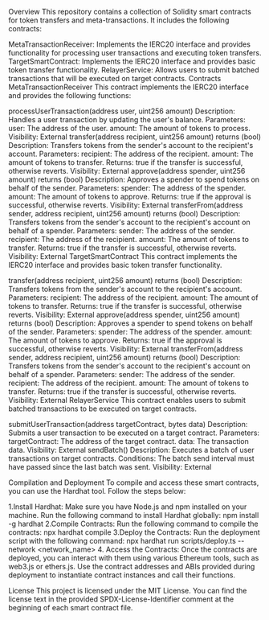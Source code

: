 Overview
This repository contains a collection of Solidity smart contracts for token transfers and meta-transactions. It includes the following contracts:

MetaTransactionReceiver: Implements the IERC20 interface and provides functionality for processing user transactions and executing token transfers.
TargetSmartContract: Implements the IERC20 interface and provides basic token transfer functionality.
RelayerService: Allows users to submit batched transactions that will be executed on target contracts.
Contracts
MetaTransactionReceiver
This contract implements the IERC20 interface and provides the following functions:

processUserTransaction(address user, uint256 amount)
Description: Handles a user transaction by updating the user's balance.
Parameters:
user: The address of the user.
amount: The amount of tokens to process.
Visibility: External
transfer(address recipient, uint256 amount) returns (bool)
Description: Transfers tokens from the sender's account to the recipient's account.
Parameters:
recipient: The address of the recipient.
amount: The amount of tokens to transfer.
Returns: true if the transfer is successful, otherwise reverts.
Visibility: External
approve(address spender, uint256 amount) returns (bool)
Description: Approves a spender to spend tokens on behalf of the sender.
Parameters:
spender: The address of the spender.
amount: The amount of tokens to approve.
Returns: true if the approval is successful, otherwise reverts.
Visibility: External
transferFrom(address sender, address recipient, uint256 amount) returns (bool)
Description: Transfers tokens from the sender's account to the recipient's account on behalf of a spender.
Parameters:
sender: The address of the sender.
recipient: The address of the recipient.
amount: The amount of tokens to transfer.
Returns: true if the transfer is successful, otherwise reverts.
Visibility: External
TargetSmartContract
This contract implements the IERC20 interface and provides basic token transfer functionality.

transfer(address recipient, uint256 amount) returns (bool)
Description: Transfers tokens from the sender's account to the recipient's account.
Parameters:
recipient: The address of the recipient.
amount: The amount of tokens to transfer.
Returns: true if the transfer is successful, otherwise reverts.
Visibility: External
approve(address spender, uint256 amount) returns (bool)
Description: Approves a spender to spend tokens on behalf of the sender.
Parameters:
spender: The address of the spender.
amount: The amount of tokens to approve.
Returns: true if the approval is successful, otherwise reverts.
Visibility: External
transferFrom(address sender, address recipient, uint256 amount) returns (bool)
Description: Transfers tokens from the sender's account to the recipient's account on behalf of a spender.
Parameters:
sender: The address of the sender.
recipient: The address of the recipient.
amount: The amount of tokens to transfer.
Returns: true if the transfer is successful, otherwise reverts.
Visibility: External
RelayerService
This contract enables users to submit batched transactions to be executed on target contracts.

submitUserTransaction(address targetContract, bytes data)
Description: Submits a user transaction to be executed on a target contract.
Parameters:
targetContract: The address of the target contract.
data: The transaction data.
Visibility: External
sendBatch()
Description: Executes a batch of user transactions on target contracts.
Conditions: The batch send interval must have passed since the last batch was sent.
Visibility: External

Compilation and Deployment
To compile and access these smart contracts, you can use the Hardhat tool. Follow the steps below:

1.Install Hardhat: Make sure you have Node.js and npm installed on your machine. Run the following command to install Hardhat globally:
npm install -g hardhat
2.Compile Contracts: Run the following command to compile the contracts:
npx hardhat compile
3.Deploy the Contracts: Run the deployment script with the following command:
npx hardhat run scripts/deploy.ts --network <network_name>
4. Access the Contracts: Once the contracts are deployed, you can interact with them using various Ethereum tools, such as web3.js or ethers.js. Use the contract addresses and ABIs provided during deployment to instantiate contract instances and call their functions.

License
This project is licensed under the MIT License. You can find the license text in the provided SPDX-License-Identifier comment at the beginning of each smart contract file.


